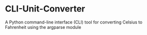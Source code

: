 # CLI-Unit-Converter
A Python command-line interface (CLI) tool for converting Celsius to Fahrenheit using the argparse module
